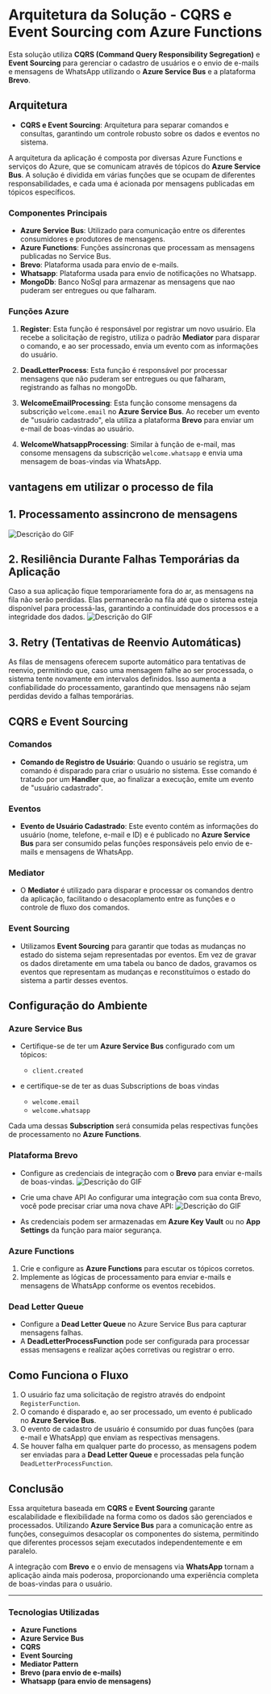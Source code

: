 # Arquitetura da Solução - CQRS e Event Sourcing com Azure Functions

Esta solução utiliza **CQRS (Command Query Responsibility Segregation)** e **Event Sourcing** para gerenciar o cadastro de usuários e o envio de e-mails e mensagens de WhatsApp utilizando o **Azure Service Bus** e a plataforma **Brevo**.

## Arquitetura

- **CQRS e Event Sourcing**: Arquitetura para separar comandos e consultas, garantindo um controle robusto sobre os dados e eventos no sistema.

A arquitetura da aplicação é composta por diversas Azure Functions e serviços do Azure, que se comunicam através de tópicos do **Azure Service Bus**. A solução é dividida em várias funções que se ocupam de diferentes responsabilidades, e cada uma é acionada por mensagens publicadas em tópicos específicos.

### Componentes Principais

- **Azure Service Bus**: Utilizado para comunicação entre os diferentes consumidores e produtores de mensagens.
- **Azure Functions**: Funções assíncronas que processam as mensagens publicadas no Service Bus.
- **Brevo**: Plataforma usada para envio de e-mails.
- **Whatsapp**: Plataforma usada para envio de notificações no Whatsapp.
- **MongoDb**: Banco NoSql para armazenar as mensagens que nao puderam ser entregues ou que falharam.

### Funções Azure

1. **Register**: Esta função é responsável por registrar um novo usuário. Ela recebe a solicitação de registro, utiliza o padrão **Mediator** para disparar o comando, e ao ser processado, envia um evento com as informações do usuário.

2. **DeadLetterProcess**: Esta função é responsável por processar mensagens que não puderam ser entregues ou que falharam, registrando as falhas no mongoDb.

3. **WelcomeEmailProcessing**: Esta função consome mensagens da subscrição `welcome.email` no **Azure Service Bus**. Ao receber um evento de "usuário cadastrado", ela utiliza a plataforma **Brevo** para enviar um e-mail de boas-vindas ao usuário.

4. **WelcomeWhatsappProcessing**: Similar à função de e-mail, mas consome mensagens da subscrição `welcome.whatsapp` e envia uma mensagem de boas-vindas via WhatsApp.

## vantagens em utilizar o processo de fila 

## 1. Processamento assincrono de mensagens 
![Descrição do GIF](./FuncionamentoNormal.gif)

## 2. Resiliência Durante Falhas Temporárias da Aplicação
Caso a sua aplicação fique temporariamente fora do ar, as mensagens na fila não serão perdidas. Elas permanecerão na fila até que o sistema esteja disponível para processá-las, garantindo a continuidade dos processos e a integridade dos dados.
![Descrição do GIF](./SuaAplicacaoEstaFora.gif)

## 3. Retry (Tentativas de Reenvio Automáticas)
As filas de mensagens oferecem suporte automático para tentativas de reenvio, permitindo que, caso uma mensagem falhe ao ser processada, o sistema tente novamente em intervalos definidos. Isso aumenta a confiabilidade do processamento, garantindo que mensagens não sejam perdidas devido a falhas temporárias.

## CQRS e Event Sourcing

### Comandos

- **Comando de Registro de Usuário**: Quando o usuário se registra, um comando é disparado para criar o usuário no sistema. Esse comando é tratado por um **Handler** que, ao finalizar a execução, emite um evento de "usuário cadastrado".

### Eventos

- **Evento de Usuário Cadastrado**: Este evento contém as informações do usuário (nome, telefone, e-mail e ID) e é publicado no **Azure Service Bus** para ser consumido pelas funções responsáveis pelo envio de e-mails e mensagens de WhatsApp.

### Mediator

- O **Mediator** é utilizado para disparar e processar os comandos dentro da aplicação, facilitando o desacoplamento entre as funções e o controle de fluxo dos comandos.

### Event Sourcing

- Utilizamos **Event Sourcing** para garantir que todas as mudanças no estado do sistema sejam representadas por eventos. Em vez de gravar os dados diretamente em uma tabela ou banco de dados, gravamos os eventos que representam as mudanças e reconstituímos o estado do sistema a partir desses eventos.

## Configuração do Ambiente

### Azure Service Bus

- Certifique-se de ter um **Azure Service Bus** configurado com um tópicos:
  - `client.created`

- e certifique-se de ter as duas Subscriptions de boas vindas 
   - `welcome.email`
   - `welcome.whatsapp`


Cada uma dessas **Subscription** será consumida pelas respectivas funções de processamento no **Azure Functions**.

### Plataforma Brevo
- Configure as credenciais de integração com o **Brevo** para enviar e-mails de boas-vindas.
![Descrição do GIF](./API_keys.jpg)

- Crie uma chave API Ao configurar uma integração com sua conta Brevo, você pode precisar criar uma nova chave API:
![Descrição do GIF](./create_new_key.jpg)

- As credenciais podem ser armazenadas em **Azure Key Vault** ou no **App Settings** da função para maior segurança.

### Azure Functions

1. Crie e configure as **Azure Functions** para escutar os tópicos corretos.
2. Implemente as lógicas de processamento para enviar e-mails e mensagens de WhatsApp conforme os eventos recebidos.

### Dead Letter Queue

- Configure a **Dead Letter Queue** no Azure Service Bus para capturar mensagens falhas.
- A **DeadLetterProcessFunction** pode ser configurada para processar essas mensagens e realizar ações corretivas ou registrar o erro.

## Como Funciona o Fluxo

1. O usuário faz uma solicitação de registro através do endpoint `RegisterFunction`.
2. O comando é disparado e, ao ser processado, um evento é publicado no **Azure Service Bus**.
3. O evento de cadastro de usuário é consumido por duas funções (para e-mail e WhatsApp) que enviam as respectivas mensagens.
4. Se houver falha em qualquer parte do processo, as mensagens podem ser enviadas para a **Dead Letter Queue** e processadas pela função `DeadLetterProcessFunction`.

## Conclusão

Essa arquitetura baseada em **CQRS** e **Event Sourcing** garante escalabilidade e flexibilidade na forma como os dados são gerenciados e processados. Utilizando **Azure Service Bus** para a comunicação entre as funções, conseguimos desacoplar os componentes do sistema, permitindo que diferentes processos sejam executados independentemente e em paralelo.

A integração com **Brevo** e o envio de mensagens via **WhatsApp** tornam a aplicação ainda mais poderosa, proporcionando uma experiência completa de boas-vindas para o usuário.

---

### Tecnologias Utilizadas

- **Azure Functions**
- **Azure Service Bus**
- **CQRS**
- **Event Sourcing**
- **Mediator Pattern**
- **Brevo (para envio de e-mails)**
- **Whatsapp (para envio de mensagens)**